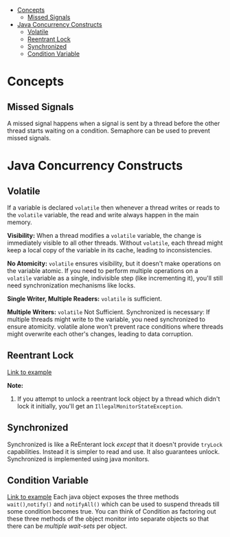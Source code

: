 <!-- TOC -->
* [Concepts](#concepts)
  * [Missed Signals](#missed-signals)
* [Java Concurrency Constructs](#java-concurrency-constructs)
  * [Volatile](#volatile)
  * [Reentrant Lock](#reentrant-lock)
  * [Synchronized](#synchronized)
  * [Condition Variable](#condition-variable)
<!-- TOC -->

# Concepts
## Missed Signals
A missed signal happens when a signal is sent by a thread before the other thread starts waiting on a condition. Semaphore can be used to prevent missed signals.

# Java Concurrency Constructs
## Volatile


If a variable is declared `volatile` then whenever a thread writes or reads to the `volatile` variable, the read and write always happen in the main memory.

**Visibility:** When a thread modifies a `volatile` variable, the change is immediately visible to all other threads. Without `volatile`, each thread might keep a local copy of the variable in its cache, leading to inconsistencies.

**No Atomicity:** `volatile` ensures visibility, but it doesn't make operations on the variable atomic. If you need to perform multiple operations on a `volatile` variable as a single, indivisible step (like incrementing it), you'll still need synchronization mechanisms like locks.



**Single Writer, Multiple Readers:** `volatile` is sufficient.

**Multiple Writers:** `volatile` Not Sufficient. Synchronized is necessary: If multiple threads might write to the variable, you need synchronized to ensure atomicity. volatile alone won't prevent race conditions where threads might overwrite each other's changes, leading to data corruption.

## Reentrant Lock
[Link to example](./ReentrantLockExample.java)

**Note:** 
1. If you attempt to unlock a reentrant lock object by a thread which didn't lock it initially, you'll get an `IllegalMonitorStateException`.

## Synchronized
Synchronized is like a ReEnterant lock *except* that it doesn't provide `tryLock` capabilities. Instead it is simpler to read and use. It also guarantees unlock. Synchronized is implemented using java monitors.

## Condition Variable
[Link to example](./ConcurrentBoundedBuffer.java)
Each java object exposes the three methods `wait()`,`notify()` and `notifyAll()` which can be used to suspend threads till some condition becomes true. You can think of Condition as factoring out these three methods of the object monitor into separate objects so that there can be _multiple wait-sets_ per object. 
